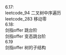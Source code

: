 6.17: \
    leetcode_94  二叉树中序遍历       
    leetcode_283 移动零\
6.18:\
    剑指offer 跳台阶\
    剑指offer 变态跳台阶\
6.19\
    剑指offer 树的子结构
